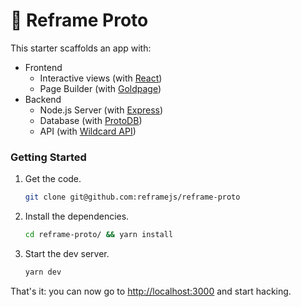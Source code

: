 # :rocket: Reframe Proto

This starter scaffolds an app with:
 - Frontend
   - Interactive views (with [React](https://github.com/facebook/react))
   - Page Builder (with [Goldpage](https://github.com/reframejs/goldpage))
 - Backend
   - Node.js Server (with [Express](https://github.com/expressjs/express))
   - Database (with [ProtoDB](https://github.com/brillout/proto-db))
   - API (with [Wildcard API](https://github.com/reframejs/wildcard-api))

### Getting Started

1. Get the code.
   ~~~bash
   git clone git@github.com:reframejs/reframe-proto
   ~~~

2. Install the dependencies.
   ~~~bash
   cd reframe-proto/ && yarn install
   ~~~

2. Start the dev server.
   ~~~bash
   yarn dev
   ~~~

That's it: you can now go to [http://localhost:3000](http://localhost:3000) and start hacking.
